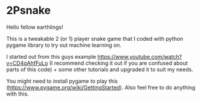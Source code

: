 # 2Psnake

Hello fellow earthlings!

This is a tweakable 2 (or 1) player snake game that I coded with python pygame library to try out machine learning on.

I started out from this guys example https://www.youtube.com/watch?v=CD4qAhfFuLo (I recommend checking it out if you are confused about parts of this code) + some other tutorials and upgraded it to suit my needs.

You might need to install pygame to play this (https://www.pygame.org/wiki/GettingStarted). Also feel free to do anything with this. 

